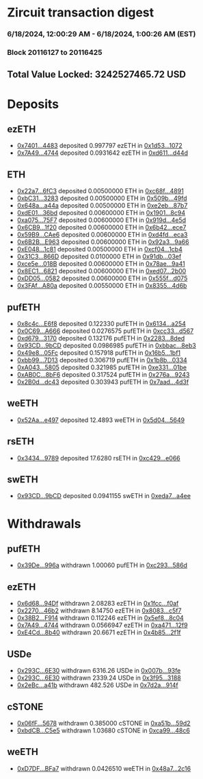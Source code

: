 # Zircuit transaction digest
### 6/18/2024, 12:00:29 AM - 6/18/2024, 1:00:26 AM (EST)
### Block 20116127 to 20116425

## Total Value Locked: 3242527465.72 USD

# Deposits
## ezETH
- [0x7401...4483](https://etherscan.io/address/0x740139Ac223ECF1F838b59bE72AfAb5971374483) deposited 0.997797 ezETH in [0x1d53...1072](https://etherscan.io/tx/0x740139Ac223ECF1F838b59bE72AfAb5971374483)
- [0x7A49...4744](https://etherscan.io/address/0x7A493Be5c2ce014cD049Bf178a1ac0Db1B434744) deposited 0.0931642 ezETH in [0xd611...d44d](https://etherscan.io/tx/0x7A493Be5c2ce014cD049Bf178a1ac0Db1B434744)
## ETH
- [0x22a7...6fC3](https://etherscan.io/address/0x22a75B0a14a90f236074C029D9f21d8fb4766fC3) deposited 0.00500000 ETH in [0xc68f...4891](https://etherscan.io/tx/0x22a75B0a14a90f236074C029D9f21d8fb4766fC3)
- [0xbC31...3283](https://etherscan.io/address/0xbC317282F9d581dC7465425094c9442DcF843283) deposited 0.00500000 ETH in [0x509b...49fd](https://etherscan.io/tx/0xbC317282F9d581dC7465425094c9442DcF843283)
- [0x648a...a44a](https://etherscan.io/address/0x648a07469540Ebe33Ba8667ef3E9a35A1DB7a44a) deposited 0.00500000 ETH in [0xe2eb...87b7](https://etherscan.io/tx/0x648a07469540Ebe33Ba8667ef3E9a35A1DB7a44a)
- [0xdE01...36bd](https://etherscan.io/address/0xdE01089f1FF09Fe86695Ac9f20D59cb505df36bd) deposited 0.00600000 ETH in [0x1901...8c94](https://etherscan.io/tx/0xdE01089f1FF09Fe86695Ac9f20D59cb505df36bd)
- [0xa075...75F7](https://etherscan.io/address/0xa075A19Ff36E30804191be928432b233b7a075F7) deposited 0.00600000 ETH in [0x919d...4e5d](https://etherscan.io/tx/0xa075A19Ff36E30804191be928432b233b7a075F7)
- [0x6CB9...1f20](https://etherscan.io/address/0x6CB95Dd886fB62F2D2258Ff24aa7E54868E71f20) deposited 0.00600000 ETH in [0x6b42...ece7](https://etherscan.io/tx/0x6CB95Dd886fB62F2D2258Ff24aa7E54868E71f20)
- [0x59B9...CAe6](https://etherscan.io/address/0x59B9ADdFCE580B823662552387A6C820FA06CAe6) deposited 0.00600000 ETH in [0xd4fd...eca3](https://etherscan.io/tx/0x59B9ADdFCE580B823662552387A6C820FA06CAe6)
- [0x6B2B...E963](https://etherscan.io/address/0x6B2B1E97aE43A94C79c33f9d94d1694Db31DE963) deposited 0.00600000 ETH in [0x92a3...9a66](https://etherscan.io/tx/0x6B2B1E97aE43A94C79c33f9d94d1694Db31DE963)
- [0xE048...1c81](https://etherscan.io/address/0xE048f9CE5676754da2B7A5aAF4B84Db32E731c81) deposited 0.00500000 ETH in [0xcf04...1cb4](https://etherscan.io/tx/0xE048f9CE5676754da2B7A5aAF4B84Db32E731c81)
- [0x31C3...866D](https://etherscan.io/address/0x31C38DABd47d4569C6806ADF56AF1ADC5A79866D) deposited 0.0100000 ETH in [0x91db...03ef](https://etherscan.io/tx/0x31C38DABd47d4569C6806ADF56AF1ADC5A79866D)
- [0xce5e...018B](https://etherscan.io/address/0xce5e7DFc7e97fC748C1008Fd24ef898A32aB018B) deposited 0.00600000 ETH in [0x78ae...9a41](https://etherscan.io/tx/0xce5e7DFc7e97fC748C1008Fd24ef898A32aB018B)
- [0x8EC1...6821](https://etherscan.io/address/0x8EC105F6650860Fff55C959b878Ea8EFC9a66821) deposited 0.00600000 ETH in [0xed07...2b00](https://etherscan.io/tx/0x8EC105F6650860Fff55C959b878Ea8EFC9a66821)
- [0xDD05...0582](https://etherscan.io/address/0xDD053ed3dE5163F6cB80da91c0aFBeCE6fa50582) deposited 0.00600000 ETH in [0x555f...d075](https://etherscan.io/tx/0xDD053ed3dE5163F6cB80da91c0aFBeCE6fa50582)
- [0x3FAf...A80a](https://etherscan.io/address/0x3FAfD8ba63170A54E11D4120a7f6e3bBA6ebA80a) deposited 0.00550000 ETH in [0x8355...4d6b](https://etherscan.io/tx/0x3FAfD8ba63170A54E11D4120a7f6e3bBA6ebA80a)
## pufETH
- [0x8c4c...E6f8](https://etherscan.io/address/0x8c4cF3B5ff312cDd32C0E1C927f16557a137E6f8) deposited 0.122330 pufETH in [0x6134...a254](https://etherscan.io/tx/0x8c4cF3B5ff312cDd32C0E1C927f16557a137E6f8)
- [0x0C69...A666](https://etherscan.io/address/0x0C69062908Fff6AB66FB01E009B94D65eD01A666) deposited 0.0276575 pufETH in [0xcc33...d567](https://etherscan.io/tx/0x0C69062908Fff6AB66FB01E009B94D65eD01A666)
- [0xd679...3170](https://etherscan.io/address/0xd679153e41107071753CdDBce53aBefF5Fd63170) deposited 0.132176 pufETH in [0x2283...8ded](https://etherscan.io/tx/0xd679153e41107071753CdDBce53aBefF5Fd63170)
- [0x93CD...9bCD](https://etherscan.io/address/0x93CDFcD2e1c16EFD43c52A50235640a11b209bCD) deposited 0.0986985 pufETH in [0xbbac...8eb3](https://etherscan.io/tx/0x93CDFcD2e1c16EFD43c52A50235640a11b209bCD)
- [0x49e8...05Fc](https://etherscan.io/address/0x49e82C4756788Cc53535836Db6a8684Cf56B05Fc) deposited 0.157918 pufETH in [0x16b5...1bf1](https://etherscan.io/tx/0x49e82C4756788Cc53535836Db6a8684Cf56B05Fc)
- [0xbb99...7D13](https://etherscan.io/address/0xbb9944FAbBe0FC17800bd241E78acCF00cE77D13) deposited 0.306719 pufETH in [0x1b8b...0334](https://etherscan.io/tx/0xbb9944FAbBe0FC17800bd241E78acCF00cE77D13)
- [0xA043...5805](https://etherscan.io/address/0xA043ecb71b53b20c914205Ca2dBF83668eaC5805) deposited 0.321985 pufETH in [0xe331...01be](https://etherscan.io/tx/0xA043ecb71b53b20c914205Ca2dBF83668eaC5805)
- [0xAB0C...8bF6](https://etherscan.io/address/0xAB0C0240cFFdc8e1C67fc0529575fE3c6eb48bF6) deposited 0.317524 pufETH in [0x276a...9243](https://etherscan.io/tx/0xAB0C0240cFFdc8e1C67fc0529575fE3c6eb48bF6)
- [0x2B0d...dc43](https://etherscan.io/address/0x2B0dE726acc954622eD27E240f289a9a6Dd3dc43) deposited 0.303943 pufETH in [0x7aad...4d3f](https://etherscan.io/tx/0x2B0dE726acc954622eD27E240f289a9a6Dd3dc43)
## weETH
- [0x52Aa...e497](https://etherscan.io/address/0x52Aa899454998Be5b000Ad077a46Bbe360F4e497) deposited 12.4893 weETH in [0x5d04...5649](https://etherscan.io/tx/0x52Aa899454998Be5b000Ad077a46Bbe360F4e497)
## rsETH
- [0x3434...9789](https://etherscan.io/address/0x34349c5569e7B846c3558961552D2202760A9789) deposited 17.6280 rsETH in [0xc429...e066](https://etherscan.io/tx/0x34349c5569e7B846c3558961552D2202760A9789)
## swETH
- [0x93CD...9bCD](https://etherscan.io/address/0x93CDFcD2e1c16EFD43c52A50235640a11b209bCD) deposited 0.0941155 swETH in [0xeda7...a4ee](https://etherscan.io/tx/0x93CDFcD2e1c16EFD43c52A50235640a11b209bCD)
# Withdrawals
## pufETH
- [0x39De...996a](https://etherscan.io/address/0x39De859b96838ccB76d0F544e6604EE37B06996a) withdrawn 1.00060 pufETH in [0xc293...586d](https://etherscan.io/tx/0x39De859b96838ccB76d0F544e6604EE37B06996a)
## ezETH
- [0x6d68...94Df](https://etherscan.io/address/0x6d68721bD78b1cD6bb311229067145B25A5894Df) withdrawn 2.08283 ezETH in [0x1fcc...f0af](https://etherscan.io/tx/0x6d68721bD78b1cD6bb311229067145B25A5894Df)
- [0x2270...46b2](https://etherscan.io/address/0x2270A95c3647a546b3dAd7e11535B4A5c70A46b2) withdrawn 8.14750 ezETH in [0x8083...c5f7](https://etherscan.io/tx/0x2270A95c3647a546b3dAd7e11535B4A5c70A46b2)
- [0x38B2...F914](https://etherscan.io/address/0x38B2A0ad7BD941E3826eA456Cb7eC34E2f77F914) withdrawn 0.112246 ezETH in [0x5ef8...8c04](https://etherscan.io/tx/0x38B2A0ad7BD941E3826eA456Cb7eC34E2f77F914)
- [0x7A49...4744](https://etherscan.io/address/0x7A493Be5c2ce014cD049Bf178a1ac0Db1B434744) withdrawn 0.0566947 ezETH in [0xa471...12f9](https://etherscan.io/tx/0x7A493Be5c2ce014cD049Bf178a1ac0Db1B434744)
- [0xE4Cd...8b40](https://etherscan.io/address/0xE4Cde89434732aE46d3cC124fC0215D523F08b40) withdrawn 20.6671 ezETH in [0x4b85...2f1f](https://etherscan.io/tx/0xE4Cde89434732aE46d3cC124fC0215D523F08b40)
## USDe
- [0x293C...6E30](https://etherscan.io/address/0x293C6937D8D82e05B01335F7B33FBA0c8e256E30) withdrawn 6316.26 USDe in [0x007b...93fe](https://etherscan.io/tx/0x293C6937D8D82e05B01335F7B33FBA0c8e256E30)
- [0x293C...6E30](https://etherscan.io/address/0x293C6937D8D82e05B01335F7B33FBA0c8e256E30) withdrawn 2339.24 USDe in [0x3f95...3188](https://etherscan.io/tx/0x293C6937D8D82e05B01335F7B33FBA0c8e256E30)
- [0x2eBc...a41b](https://etherscan.io/address/0x2eBcCE0C9E75439df21e6F9e00BdE612E629a41b) withdrawn 482.526 USDe in [0x7d2a...914f](https://etherscan.io/tx/0x2eBcCE0C9E75439df21e6F9e00BdE612E629a41b)
## cSTONE
- [0x06fF...5678](https://etherscan.io/address/0x06fF029518bA338C56F98f7803ff1cec132b5678) withdrawn 0.385000 cSTONE in [0xa51b...59d2](https://etherscan.io/tx/0x06fF029518bA338C56F98f7803ff1cec132b5678)
- [0xbdCB...C5e5](https://etherscan.io/address/0xbdCB484b4900F094CFd785fD25a151c68a4dC5e5) withdrawn 1.03680 cSTONE in [0xca99...48c6](https://etherscan.io/tx/0xbdCB484b4900F094CFd785fD25a151c68a4dC5e5)
## weETH
- [0xD7DF...BFa7](https://etherscan.io/address/0xD7DF7E085214743530afF339aFC420c7c720BFa7) withdrawn 0.0426510 weETH in [0x48a7...2c16](https://etherscan.io/tx/0xD7DF7E085214743530afF339aFC420c7c720BFa7)
